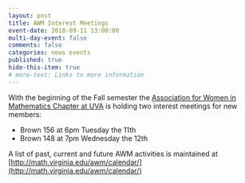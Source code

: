 ```yaml
---
layout: post
title: AWM Interest Meetings
event-date: 2018-09-11 13:00:00
multi-day-event: false
comments: false
categories: news events
published: true
hide-this-item: true
# more-text: Links to more information
---
```


With the beginning of the Fall semester the [Association for Women in Mathematics Chapter at UVA]({{site.url}}/awm/)  is holding two interest meetings for new members:

- Brown 156 at 6pm Tuesday the 11th
- Brown 148 at 7pm Wednesday the 12th 

<!--more-->

A list of past, current and future AWM activities is maintained at [http://math.virginia.edu/awm/calendar/](http://math.virginia.edu/awm/calendar/)